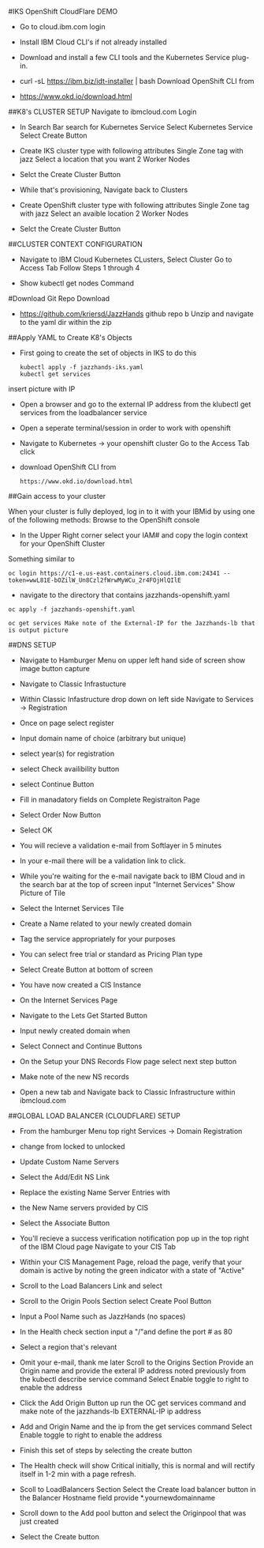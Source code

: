 #IKS OpenShift CloudFlare DEMO

* Go to cloud.ibm.com login

* Install IBM Cloud CLI's if not already installed

* Download and install a few CLI tools and the Kubernetes Service plug-in.

* curl -sL https://ibm.biz/idt-installer | bash
Download OpenShift CLI from

* https://www.okd.io/download.html

##K8's CLUSTER SETUP Navigate to ibmcloud.com Login

* In Search Bar search for Kubernetes Service Select Kubernetes Service Select Create Button

* Create IKS cluster type with following attributes Single Zone tag with jazz Select a location that you want 2 Worker Nodes

* Selct the Create Cluster Button

* While that's provisioning, Navigate back to Clusters

* Create OpenShift cluster type with following attributes Single Zone tag with jazz Select an avaible location 2 Worker Nodes

* Selct the Create Cluster Button

##CLUSTER CONTEXT CONFIGURATION 

* Navigate to IBM Cloud Kubernetes CLusters, Select Cluster Go to Access Tab Follow Steps 1 through 4 

* Show kubectl get nodes Command

#Download Git Repo Download 

* https://github.com/kriersd/JazzHands github repo b Unzip and navigate to the yaml dir within the zip

##Apply YAML to Create K8's Objects 

* First going to create the set of objects in IKS to do this

	```
	kubectl apply -f jazzhands-iks.yaml
	kubectl get services
	```
	
insert picture with IP

* Open a browser and go to the external IP address from the klubectl get services from the loadbalancer service


* Open a seperate terminal/session in order to work with openshift

* Navigate to Kubernetes -> your openshift cluster Go to the Access Tab click

* download OpenShift CLI from

	```
	https://www.okd.io/download.html
	```
	
##Gain access to your cluster

When your cluster is fully deployed, log in to it with your IBMid by using one of the following methods: Browse to the OpenShift console

* In the Upper Right corner select your IAM# and copy the login context for your OpenShift Cluster

Something similar to

```
oc login https://c1-e.us-east.containers.cloud.ibm.com:24341 --token=wwL81E-bOZilW_Un8Czl2fWrwMyWCu_2r4FOjHlQIlE
```

* navigate to the directory that contains jazzhands-openshift.yaml

```
oc apply -f jazzhands-openshift.yaml

oc get services Make note of the External-IP for the Jazzhands-lb that is output picture
```

##DNS SETUP

* Navigate to Hamburger Menu on upper left hand side of screen show image button capture

* Navigate to Classic Infrastucture

* Within Classic Infastructure drop down on left side Navigate to Services -> Registration

* Once on page select register

* Input domain name of choice (arbitrary but unique)

* select year(s) for registration

* select Check availibility button

* select Continue Button

* Fill in manadatory fields on Complete Registraiton Page

* Select Order Now Button

* Select OK

* You will recieve a validation e-mail from Softlayer in 5 minutes

* In your e-mail there will be a validation link to click.

* While you're waiting for the e-mail navigate back to IBM Cloud and in the search bar at the top of screen input "Internet Services" Show Picture of Tile

* Select the Internet Services Tile

* Create a Name related to your newly created domain

* Tag the service appropriately for your purposes

* You can select free trial or standard as Pricing Plan type

* Select Create Button at bottom of screen

* You have now created a CIS Instance

* On the Internet Services Page

* Navigate to the Lets Get Started Button

* Input newly created domain when

* Select Connect and Continue Buttons

* On the Setup your DNS Records Flow page select next step button

* Make note of the new NS records

* Open a new tab and Navigate back to Classic Infrastructure within ibmcloud.com

##GLOBAL LOAD BALANCER (CLOUDFLARE) SETUP

* From the hamburger Menu top right Services -> Domain Registration

* change from locked to unlocked

* Update Custom Name Servers

* Select the Add/Edit NS Link

* Replace the existing Name Server Entries with

* the New Name servers provided by CIS

* Select the Associate Button

* You'll recieve a success verification notification pop up in the top right of the IBM Cloud page Navigate to your CIS Tab

* Within your CIS Management Page, reload the page, verify that your domain is active by noting the green indicator with a state of "Active"

* Scroll to the Load Balancers Link and select

* Scroll to the Origin Pools Section select Create Pool Button

* Input a Pool Name such as JazzHands (no spaces)

* In the Health check section input a "/"and define the port # as 80

* Select a region that's relevant

* Omit your e-mail, thank me later
Scroll to the Origins Section Provide an Origin name and provide the exteral IP address noted previously from the kubectl describe service command Select Enable toggle to right to enable the address

* Click the Add Origin Button up
run the OC get services command and make note of the jazzhands-lb EXTERNAL-IP ip address

* Add and Origin Name and the ip from the get services command 
Select Enable toggle to right to enable the address

* Finish this set of steps by selecting the create button

* The Health check will show Critical initially, this is normal and will rectify itself in 1-2 min with a page refresh.

* Scoll to LoadBalancers Section
Select the Create load balancer button
in the Balancer Hostname field
provide *.yournewdomainname

* Scroll down to the Add pool button and select the Originpool that was just created

* Select the Create button 